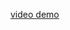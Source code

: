 [video demo](https://ufgedu-my.sharepoint.com/:v:/g/personal/ia_marvind_ufg_edu_sv/ERENjtxGGIRBmSxbUG7eWXMBKxu44HA57fNWh_1KDaq6hw?nav=eyJyZWZlcnJhbEluZm8iOnsicmVmZXJyYWxBcHAiOiJPbmVEcml2ZUZvckJ1c2luZXNzIiwicmVmZXJyYWxBcHBQbGF0Zm9ybSI6IldlYiIsInJlZmVycmFsTW9kZSI6InZpZXciLCJyZWZlcnJhbFZpZXciOiJNeUZpbGVzTGlua0NvcHkifX0&e=q2HJSk)

